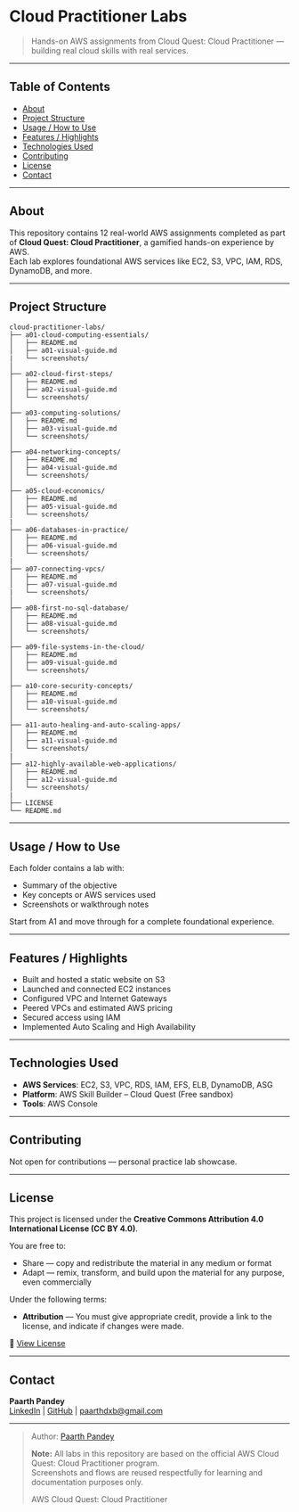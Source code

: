 # Cloud Practitioner Labs

> Hands-on AWS assignments from Cloud Quest: Cloud Practitioner — building real cloud skills with real services.

---

## Table of Contents

- [About](#about)  
- [Project Structure](#project-structure)  
- [Usage / How to Use](#usage--how-to-use)  
- [Features / Highlights](#features--highlights)  
- [Technologies Used](#technologies-used)  
- [Contributing](#contributing)  
- [License](#license)  
- [Contact](#contact)

---

## About

This repository contains 12 real-world AWS assignments completed as part of **Cloud Quest: Cloud Practitioner**, a gamified hands-on experience by AWS.  
Each lab explores foundational AWS services like EC2, S3, VPC, IAM, RDS, DynamoDB, and more.

---

## Project Structure
```
cloud-practitioner-labs/
├── a01-cloud-computing-essentials/
│   ├── README.md
│   ├── a01-visual-guide.md
|   └── screenshots/
│
├── a02-cloud-first-steps/
│   ├── README.md
│   ├── a02-visual-guide.md
│   └── screenshots/
│
├── a03-computing-solutions/
│   ├── README.md
│   ├── a03-visual-guide.md
│   └── screenshots/
│
├── a04-networking-concepts/
│   ├── README.md
│   ├── a04-visual-guide.md
│   └── screenshots/
│
├── a05-cloud-economics/
│   ├── README.md
│   ├── a05-visual-guide.md
│   └── screenshots/
|
├── a06-databases-in-practice/
│   ├── README.md
│   ├── a06-visual-guide.md
│   └── screenshots/
|
├── a07-connecting-vpcs/
│   ├── README.md
│   ├── a07-visual-guide.md
|   └── screenshots/
│
├── a08-first-no-sql-database/
│   ├── README.md
│   ├── a08-visual-guide.md
│   └── screenshots/
│
├── a09-file-systems-in-the-cloud/
│   ├── README.md
│   ├── a09-visual-guide.md
│   └── screenshots/
│
├── a10-core-security-concepts/
│   ├── README.md
│   ├── a10-visual-guide.md
│   └── screenshots/
│
├── a11-auto-healing-and-auto-scaling-apps/
│   ├── README.md
│   ├── a11-visual-guide.md
│   └── screenshots/
|
├── a12-highly-available-web-applications/
│   ├── README.md
│   ├── a12-visual-guide.md
│   └── screenshots/
|
├── LICENSE
└── README.md
```
---

## Usage / How to Use

Each folder contains a lab with:
- Summary of the objective
- Key concepts or AWS services used
- Screenshots or walkthrough notes

Start from A1 and move through for a complete foundational experience.

---

## Features / Highlights

- Built and hosted a static website on S3  
- Launched and connected EC2 instances  
- Configured VPC and Internet Gateways  
- Peered VPCs and estimated AWS pricing  
- Secured access using IAM  
- Implemented Auto Scaling and High Availability

---

## Technologies Used

- **AWS Services**: EC2, S3, VPC, RDS, IAM, EFS, ELB, DynamoDB, ASG  
- **Platform**: AWS Skill Builder – Cloud Quest (Free sandbox)  
- **Tools**: AWS Console

---

## Contributing

Not open for contributions — personal practice lab showcase.

---

## License

This project is licensed under the **Creative Commons Attribution 4.0 International License (CC BY 4.0)**.

You are free to:
- Share — copy and redistribute the material in any medium or format  
- Adapt — remix, transform, and build upon the material for any purpose, even commercially

Under the following terms:
- **Attribution** — You must give appropriate credit, provide a link to the license, and indicate if changes were made.

🔗 [View License](https://creativecommons.org/licenses/by/4.0/)

---

## Contact

**Paarth Pandey**  
[LinkedIn](https://www.linkedin.com/in/paarth-pandey-13779529b/) | [GitHub](https://github.com/paarthpandey10) | paarthdxb@gmail.com

---

> Author: [Paarth Pandey](https://github.com/paarthpandey10)
> 
> **Note:** All labs in this repository are based on the official AWS Cloud Quest: Cloud Practitioner program.  
> Screenshots and flows are reused respectfully for learning and documentation purposes only.
>
> AWS Cloud Quest: Cloud Practitioner
